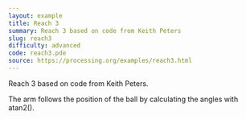 ```yaml
---
layout: example
title: Reach 3
summary: Reach 3 based on code from Keith Peters
slug: reach3
difficulty: advanced
code: reach3.pde
source: https://processing.org/examples/reach3.html
---
```


Reach 3 based on code from Keith Peters. 

 The arm follows the position of the ball by calculating the angles with atan2().
